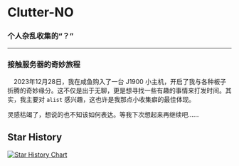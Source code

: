 # Clutter-NO

### 个人杂乱收集的“？” 

---

### 接触服务器的奇妙旅程

&ensp;&ensp;2023年12月28日，我在咸鱼购入了一台 J1900 小主机，开启了我与各种板子折腾的奇妙缘分。这不仅是出于无聊，更是想寻找一些有趣的事情来打发时间。其实，我主要对 `alist` 感兴趣，这也许是我那点小收集癖的最佳体现。  

灵感枯竭了，想说的也不知该如何表达。等我下次想起来再继续吧......


## Star History

[![Star History Chart](https://api.star-history.com/svg?repos=Renjiu13/clutter-NO&type=Timeline)](https://star-history.com/#Renjiu13/clutter-NO&Timeline)